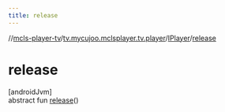 ```yaml
---
title: release
---
```

//[mcls-player-tv](../../../index.html)/[tv.mycujoo.mclsplayer.tv.player](../index.html)/[IPlayer](index.html)/[release](release.html)



# release



[androidJvm]\
abstract fun [release](release.html)()




